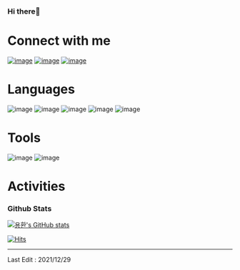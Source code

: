 ### Hi there👋

# Connect with me

[![image](https://img.shields.io/badge/-TISTORY-brightgreen)](https://hwan33.tistory.com/)
[![image](https://img.shields.io/badge/Velog-1DA1F2?style=for-the-badge)](https://velog.io/@hahahaa8642)
[![image](https://img.shields.io/badge/Gmail-D14836?style=for-the-badge&logo=gmail&logoColor=white)](mailto:hahahaa8642@gmail.com)

# Languages
  
![image](https://img.shields.io/badge/Java-007396?style=for-the-badge&logo=Java&logoColor=white)
![image](https://img.shields.io/badge/Python-3776AB?style=for-the-badge&logo=Python&logoColor=white)
![image](https://img.shields.io/badge/Spring-6DB33F?style=for-the-badge&logo=Spring&logoColor=white)
![image](https://img.shields.io/badge/SpringBoot-6DB33F?style=for-the-badge&logo=SpringBoot&logoColor=white)
![image](https://img.shields.io/badge/MySQL-4479A1?style=for-the-badge&logo=MySQL&logoColor=white)

# Tools
  
![image](https://img.shields.io/badge/Git-F05032?style=for-the-badge&logo=Git&logoColor=white)
![image](https://img.shields.io/badge/Slack-4A154B?style=for-the-badge&logo=Slack&logoColor=white)

# Activities

### Github Stats
[![용환's GitHub stats](https://github-readme-stats.vercel.app/api?username=yongyongkr)](https://github.com/anuraghazra/github-readme-stats)

[![Hits](https://hits.seeyoufarm.com/api/count/incr/badge.svg?url=https%3A%2F%2Fgithub.com%2Fyongyongkr&count_bg=%2379C83D&title_bg=%23555555&icon=&icon_color=%23E7E7E7&title=hits&edge_flat=false)](https://hits.seeyoufarm.com)
___

Last Edit : 2021/12/29
